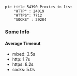 
```mermaid
pie title 54390 Proxies in list
    "HTTP" : 24019
    "HTTPS": 7712
    "SOCKS" : 29204
```

### Some Info
#### Average Timeout

- mixed: 3.5s
- http: 1.7s
- https: 8.2s
- socks: 5.0s